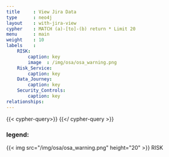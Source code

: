 ```yaml
---
title     : View Jira Data
type      : neo4j
layout    : with-jira-view
cypher    : MATCH (a)-[to]-(b) return * Limit 20
menu      : main
weight    : 10
labels    :
    RISK:
        caption: key
        image  : /img/osa/osa_warning.png
    Risk_Service:
        caption: key
    Data_Journey:
        caption: key
    Security_Controls:
        caption: key
relationships:
---
```




{{< cypher-query>}}
{{</ cypher-query >}}

### legend:

{{< img src="/img/osa/osa_warning.png" height="20" >}} RISK

